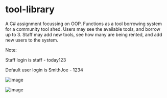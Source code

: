 # tool-library
A C# assignment focussing on OOP. Functions  as a tool borrowing system for a community tool shed. Users may see the available tools, and borrow up to 3. 
Staff may add new tools, see how many are being rented, and add new users to the system.

Note:

Staff login is staff - today123

Default user login is SmithJoe - 1234

![image](https://user-images.githubusercontent.com/82748756/162881964-6abfde79-c31f-4e01-b55d-7e01e3a93f27.png)

![image](https://user-images.githubusercontent.com/82748756/162882064-cf3fcab5-8ac7-4a68-9e5d-cc2b3fbbb20d.png)
